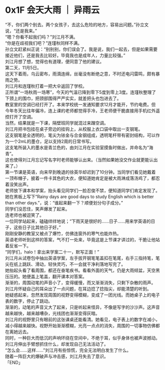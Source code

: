 # 0x1F 会天大雨 ｜ 异雨云
  
“不，你们两个别去。两个女孩子，去这么危险的地方，容易出问题。”孙立文说，“还是我来。”   
“嗯？你看不起我们吗？”刘江月不满。   
“你是在歧视我们吧？”连瑾秋同样不满。   
孙立文赶紧纠正说：“别别别，你们误会了。我是说，我们一起去，但是如果需要接近他们，还是我去比较好。毕竟我也是成年人，力量比较强。”   
刘江月想了想，觉得也有道理，便同意了他的建议。   
第二天，11月5日。   
这天下着雨，乌云密布，雨滴连绵，丝毫没有断绝之意，不时还电闪雷鸣，颇有暴雨之势。  
刘江月和连瑾秋打着一把大伞返回了学校。   
正所谓“一场秋雨一场寒”，今天的气温已降到零下5度到零上3度。连瑾秋整理了下颈上的围巾，把颈部围得严严实实，就差把头也包进去了。   
教室里的空调已经打开了。本来学校统一发通知要求12月才能开，节约电费。但今年冬天比往年偏冷，连上课的老师都觉得手冷，王老师便干脆直接用手机红外遥控打开了空调。   
当然，结果就是一下课，隔壁班同学就混过来蹭空调。   
刘江月把书包挂在桌子旁边的挂钩上，从校服上衣口袋中取出一支钢笔。   
这支钢笔是全透明的，笔尖为铱金与合金钢组成，透明笔杆带有密封结构，可以作为一个2mL的墨仓，足以支持2周的日常书写。   
这支笔所装入的墨水是青兰色的，由刘江月在实验室摸鱼时做出，并命名为“海青”。   
这也使得刘江月忘记写名字时老师能够认出来。（当然如果她没交作业就更能认出来了。）   
第一节课是英语，向来早到晚退的徐英华却迟到了10分钟。当同学们看见她戴着一顶布帽子，披着一件卡其色的大衣，便知道她肯定是被大雨淋成落汤鸡了，都忍着没笑出声。   
老师放下课本和学案，抬头看见同学们一脸忍俊不禁，便知道同学们肯定发现了。她在黑板上写下“Rainy days are good days to study English which is better than other days.”，说：“谁起来翻一下？顺便划分句子成分。”   
同学们没忍住，笑声爆发了起来。   
连老师也被逗笑了。   
一位同学站起来，磕磕绊绊地说；“下雨天是很好的……日子……用来学英语的日子，这些日子比其他日子好。”   
刚刚安静的教室又被点了爆竹，仿佛连窗外的寒气也能炸热。   
英语老师听到这样的答案，气不打一处来，毕竟这是上节课才讲过的，干脆让他站着反省一下。   
“同学们，halo！拿出来学案二十一，默写正面！”   
刘江月从试卷包中抽出英语学案，左手拔开钢笔笔盖扣在笔尾，右手三指持笔，笔尖在纸上跳跃、滑动，轻快灵巧，不一会就干净利落地写完了。   
她抬起头看了看周围，都还在奋笔疾书。看看外面的天气，仍是大雨倾盆，天空黑压压的。她便盖上笔盖，翻开课本对答案。   
渐渐的，周围动笔的声音小了，变得缓慢，而又渐渐消失，只剩下杂散的雨声。   
刘江月怀疑自己的耳朵出了一点问题，在耳边捻了捻指尖，却能清楚的听到。   
她疑惑起来，忽然发现周围的视野变得模糊，变成了一团光线。而她桌子上的电子表的数字，停止了跳动。  
渐渐的，动笔的声音又大了起来，只是听起来怪异，不像是写字的沙沙声。这声音越来越快，越来越嘈杂，光线团也渐渐变得灰暗。   
刘江月的视野里只有眼前的这张课桌还能看清。她看见，电子表上的数字在减小，减小得越来越快。视野开始渐渐模糊，光亮一点点的消失，周围的一切事物仿佛都在离她远去。   
同时，一种巨大而低沉的声响环绕在空间中，不绝于耳，似乎身体也被声波撼动。   
刘江月伸出手臂想抓住什么，却发现自己无法活动了。  
“怎么会……这样……”刘江月有些惊慌，完全无法明白发生了什么。   
随着一阵巨大的爆破声与冲击感，刘江月失去了意识。  
「END」  
